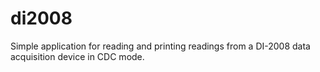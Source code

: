 # di2008
Simple application for reading and printing readings from a DI-2008 data acquisition device in CDC mode.
